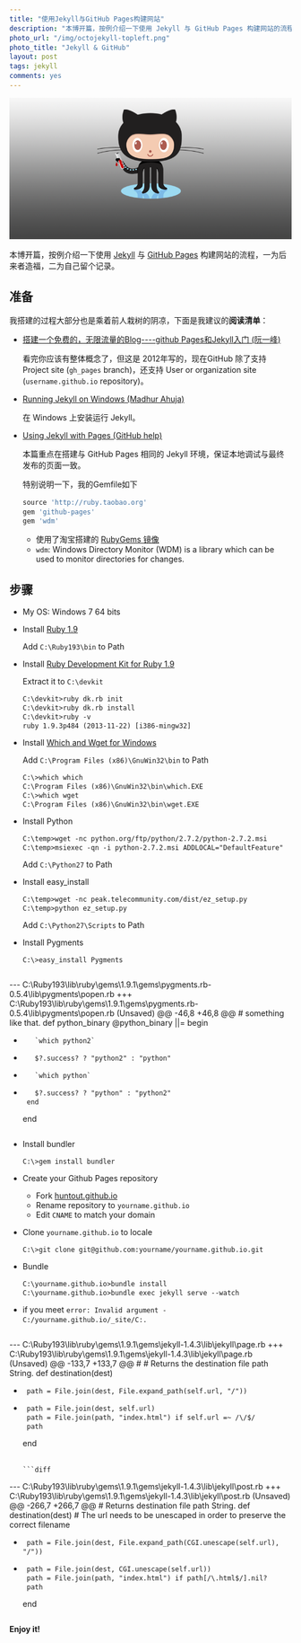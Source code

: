 ```yaml
---
title: "使用Jekyll与GitHub Pages构建网站"
description: "本博开篇，按例介绍一下使用 Jekyll 与 GitHub Pages 构建网站的流程，一为后来者造福，二为自己留个记录。"
photo_url: "/img/octojekyll-topleft.png"
photo_title: "Jekyll & GitHub"
layout: post
tags: jekyll
comments: yes
---
```

![](/img/octojekyll.png)

本博开篇，按例介绍一下使用 [Jekyll](http://jekyllrb.com/) 与 [GitHub Pages](http://pages.github.com/) 构建网站的流程，一为后来者造福，二为自己留个记录。

## 准备

我搭建的过程大部分也是乘着前人栽树的阴凉，下面是我建议的**阅读清单**：

- [搭建一个免费的，无限流量的Blog----github Pages和Jekyll入门 (阮一峰)](http://www.ruanyifeng.com/blog/2012/08/blogging_with_jekyll.html)
  
  看完你应该有整体概念了，但这是 2012年写的，现在GitHub 除了支持 Project site (`gh_pages` branch)，还支持 User or organization site (`username.github.io` repository)。

- [Running Jekyll on Windows (Madhur Ahuja)](http://www.madhur.co.in/blog/2011/09/01/runningjekyllwindows.html)

  在 Windows 上安装运行 Jekyll。

- [Using Jekyll with Pages (GitHub help)](https://help.github.com/articles/using-jekyll-with-pages)

  本篇重点在搭建与 GitHub Pages 相同的 Jekyll 环境，保证本地调试与最终发布的页面一致。
  
  特别说明一下，我的Gemfile如下
  
  ```ruby
  source 'http://ruby.taobao.org'
  gem 'github-pages'
  gem 'wdm'
  ```
  - 使用了淘宝搭建的 [RubyGems 镜像](http://ruby.taobao.org)
  - `wdm`: Windows Directory Monitor (WDM) is a library which can be used to monitor directories for changes.

## 步骤

- My OS: Windows 7 64 bits

- Install [Ruby 1.9](http://rubyinstaller.org/downloads/)

  Add `C:\Ruby193\bin` to Path

- Install [Ruby Development Kit for Ruby 1.9](http://rubyinstaller.org/downloads/)
  
  Extract it to `C:\devkit`
  
  ```
  C:\devkit>ruby dk.rb init
  C:\devkit>ruby dk.rb install
  C:\devkit>ruby -v
  ruby 1.9.3p484 (2013-11-22) [i386-mingw32]
  ```

- Install [Which and Wget for Windows](http://gnuwin32.sourceforge.net/packages.html)

  Add `C:\Program Files (x86)\GnuWin32\bin` to Path

  ```
  C:\>which which
  C:\Program Files (x86)\GnuWin32\bin\which.EXE
  C:\>which wget
  C:\Program Files (x86)\GnuWin32\bin\wget.EXE
  ```

- Install Python

  ```
  C:\temp>wget -nc python.org/ftp/python/2.7.2/python-2.7.2.msi
  C:\temp>msiexec -qn -i python-2.7.2.msi ADDLOCAL="DefaultFeature"
  ```
  Add `C:\Python27` to Path

- Install easy_install

  ```
  C:\temp>wget -nc peak.telecommunity.com/dist/ez_setup.py
  C:\temp>python ez_setup.py
  ```
  Add `C:\Python27\Scripts` to Path

- Install Pygments

  ```
  C:\>easy_install Pygments
  ```

  ```diff
--- C:\Ruby193\lib\ruby\gems\1.9.1\gems\pygments.rb-0.5.4\lib\pygments\popen.rb
+++ C:\Ruby193\lib\ruby\gems\1.9.1\gems\pygments.rb-0.5.4\lib\pygments\popen.rb (Unsaved)
@@ -46,8 +46,8 @@
     # something like that.
     def python_binary
       @python_binary ||= begin
-        `which python2`
-        $?.success? ? "python2" : "python"
+        `which python`
+        $?.success? ? "python" : "python2"
       end
     end
  ```

- Install bundler
  
  ```
  C:\>gem install bundler
  ```

- Create your Github Pages repository
  - Fork [huntout.github.io](https://github.com/huntout/huntout.github.io)
  - Rename repository to `yourname.github.io`
  - Edit `CNAME` to match your domain

- Clone `yourname.github.io` to locale

  ```
  C:\>git clone git@github.com:yourname/yourname.github.io.git
  ```

- Bundle
  
  ```
  C:\yourname.github.io>bundle install
  C:\yourname.github.io>bundle exec jekyll serve --watch
  ```

- if you meet `error: Invalid argument - C:/yourname.github.io/_site/C:.`

  ```diff
--- C:\Ruby193\lib\ruby\gems\1.9.1\gems\jekyll-1.4.3\lib\jekyll\page.rb
+++ C:\Ruby193\lib\ruby\gems\1.9.1\gems\jekyll-1.4.3\lib\jekyll\page.rb (Unsaved)
@@ -133,7 +133,7 @@
     #
     # Returns the destination file path String.
     def destination(dest)
-      path = File.join(dest, File.expand_path(self.url, "/"))
+      path = File.join(dest, self.url)
       path = File.join(path, "index.html") if self.url =~ /\/$/
       path
     end
  ```

  ```diff
--- C:\Ruby193\lib\ruby\gems\1.9.1\gems\jekyll-1.4.3\lib\jekyll\post.rb
+++ C:\Ruby193\lib\ruby\gems\1.9.1\gems\jekyll-1.4.3\lib\jekyll\post.rb (Unsaved)
@@ -266,7 +266,7 @@
     # Returns destination file path String.
     def destination(dest)
       # The url needs to be unescaped in order to preserve the correct filename
-      path = File.join(dest, File.expand_path(CGI.unescape(self.url), "/"))
+      path = File.join(dest, CGI.unescape(self.url))
       path = File.join(path, "index.html") if path[/\.html$/].nil?
       path
     end
  ```

**Enjoy it!**